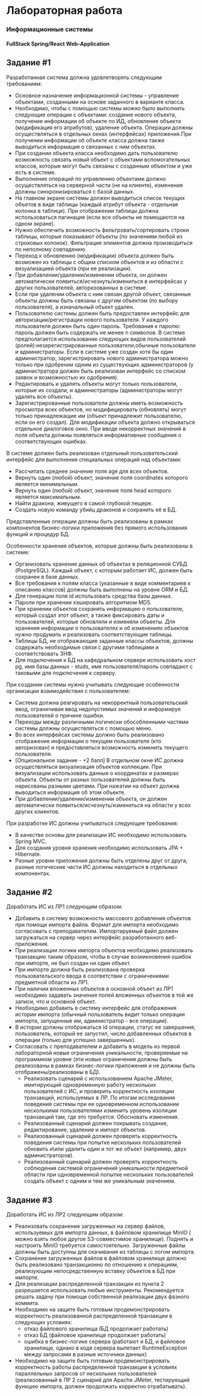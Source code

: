 # Лабораторная работа

### Информационные системы

#### FullStack Spring/React Web-Application

## Задание #1

Разработанная система должна удовлетворять следующим требованиям:

* Основное назначение информационной системы - управление объектами, созданными на основе заданного в варианте класса.
* Необходимо, чтобы с помощью системы можно было выполнить следующие операции с объектами: создание нового объекта,
  получение информации об объекте по ИД, обновление объекта (модификация его атрибутов), удаление объекта. Операции
  должны осуществляться в отдельных окнах (интерфейсах) приложения.При получении информации об объекте класса должна
  также выводиться информация о связанных с ним объектах.
* При создании объекта класса необходимо дать пользователю возможность связать новый объект с объектами вспомогательных
  классов, которые могут быть связаны с созданным объектом и уже есть в системе.
* Выполнение операций по управлению объектами должно осуществляться на серверной части (не на клиенте), изменения должны
  синхронизироваться с базой данных.
* На главном экране системы должен выводиться список текущих объетов в виде таблицы (каждый атрибут объекта - отдельная
  колонка в таблице). При отображении таблицы должна использоваться пагинация (если все объекты не помещаются на одном
  экране).
* Нужно обеспечить возможность фильтровать/сортировать строки таблицы, которые показывают объекты (по значениям любой из
  строковых колонок). Фильтрация элементов должна производиться по неполному совпадению.
* Переход к обновлению (модификации) объекта должен быть возможен из таблицы с общим списком объектов и из области с
  визуализацией объекта (при ее реализации).
* При добавлении/удалении/изменении объекта, он должен автоматически появиться/исчезнуть/измениться в интерфейсах у
  других пользователей, авторизованных в системе.
* Если при удалении объекта с ним связан другой объект, связанные объекты должны быть связаны с другим объектом (по
  выбору пользователя), а изначальный объект удален.
* Пользователю системы должен быть предоставлен интерфейс для авторизации/регистрации нового пользователя. У каждого
  пользователя должен быть один пароль. Требования к паролю: пароль должен быть содержать не менее n символов. В системе
  предполагается использование следующих видов пользователей (ролей):незарегистрированные пользователи,обычные
  пользователи и администраторы. Если в системе уже создан хотя бы один администратор, зарегистрировать нового
  администратора можно только при одобрении одним из существующих администраторов (у администратора должен быть
  реализован интерфейс со списком заявок и возможностью их одобрения).
* Редактировать и удалять объекты могут только пользователи, которые их создали, и администраторы (администраторы могут
  удалять все объекты).
* Зарегистрированные пользователи должны иметь возможность просмотра всех объектов, но модифицировать (обновлять) могут
  только принадлежащие им (объект принадлежит пользователю, если он его создал). Для модификации объекта должно
  открываться отдельное диалоговое окно. При вводе некорректных значений в поля объекта должны появляться информативные
  сообщения о соответствующих ошибках.

В системе должен быть реализован отдельный пользовательский интерфейс для выполнения специальных операций над объектами:

* Рассчитать среднее значение поля age для всех объектов.
* Вернуть один (любой) объект, значение поля coordinates которого является минимальным.
* Вернуть один (любой) объект, значение поля head которого является максимальным.
* Найти дракона, живущего в самой глубокой пещере.
* Создать новую команду убийц драконов и сохранить её в БД.

Представленные операции должны быть реализованы в рамках компонентов бизнес-логики приложения без прямого использования
функций и процедур БД.

Особенности хранения объектов, которые должны быть реализованы в системе:

* Организовать хранение данных об объектах в реляционной СУБД (PostgreSQL). Каждый объект, с которым работает ИС, должен
  быть сохранен в базе данных.
* Все требования к полям класса (указанные в виде комментариев к описанию классов) должны быть выполнены на уровне ORM и
  БД.
* Для генерации поля id использовать средства базы данных.
* Пароли при хранении хэшировать алгоритмом MD5.
* При хранении объектов сохранять информацию о пользователе, который создал этот объект, а также фиксировать даты и
  пользователей, которые обновляли и изменяли объекты. Для хранения информации о пользователях и об изменениях объектов
  нужно продумать и реализовать соответствующие таблицы.
* Таблицы БД, не отображающие заданные классы объектов, должны содержать необходимые связи с другими таблицами и
  соответствовать 3НФ.
* Для подключения к БД на кафедральном сервере использовать хост pg, имя базы данных - studs, имя пользователя/пароль
  совпадают с таковыми для подключения к серверу.

При создании системы нужно учитывать следующие особенности организации взаимодействия с пользователем:

* Система должна реагировать на некорректный пользовательский ввод, ограничивая ввод недопустимых значений и информируя
  пользователей о причине ошибки.
* Переходы между различными логически обособленными частями системы должны осуществляться с помощью меню.
* Во всех интерфейсах системы должно быть реализовано отображение информации о текущем пользователе (кто авторизован) и
  предоставляться возможность изменить текущего пользователя.
* [Опциональное задание - +2 балл] В отдельном окне ИС должна осуществляться визуализация объектов коллекции. При
  визуализации использовать данные о координатах и размерах объекта. Объекты от разных пользователей должны быть
  нарисованы разными цветами. При нажатии на объект должна выводиться информация об этом объекте.
* При добавлении/удалении/изменении объекта, он должен автоматически появиться/исчезнуть/измениться на области у всех
  других клиентов.

При разработке ИС должны учитываться следующие требования:

* В качестве основы для реализации ИС необходимо использовать Spring MVC.
* Для создания уровня хранения необходимо использовать JPA + Hibernate.
* Разные уровни приложения должны быть отделены друг от друга, разные логические части ИС должны находиться в отдельных
  компонентах.

## Задание #2

Доработать ИС из ЛР1 следующим образом:

* Добавить в систему возможность массового добавления объектов при помощи импорта файла. Формат для импорта необходимо
  согласовать с преподавателем. Импортируемый файл должен загружаться на сервер через интерфейс разработанного
  веб-приложения.
* При реализации логики импорта объектов необходимо реализовать транзакцию таким образом, чтобы в случае возникновения
  ошибок при импорте, не был создан ни один объект.
* При импорте должна быть реализована проверка пользовательского ввода в соответствии с ограничениями предметной области
  из ЛР1.
* При наличии вложенных объектов в основной объект из ЛР1 необходимо задавать значения полей вложенных объектов в той же
  записи, что и основной объект.
* Необходимо добавить в систему интерфейс для отображения истории импорта (обычный пользователь видит только операции
  импорта, запущенные им, администратор - все операции).
* В истории должны отображаться id операции, статус ее завершения, пользователь, который ее запустил, число добавленных
  объектов в операции (только для успешно завершенных).
* Согласовать с преподавателем и добавить в модель из первой лабораторной новые ограничения уникальности, проверяемые на
  программном уровне (эти новые ограничения должны быть реализованы в рамках бизнес-логики приложения и не должны быть
  отображены/реализованы в БД).
    * Реализовать сценарий с использованием Apache JMeter, имитирующий одновременную работу нескольких пользователей с
      ИС, и
      проверить корректность изоляции транзакций, используемых в ЛР. По итогам исследования поведения системы при ее
      одновременном использовании несколькими пользователями изменить уровень изоляции транзакций там, где это
      требуется.
      Обосновать изменения.
    * Реализованный сценарий должен покрывать создание, редактирование, удаление и импорт объектов.
    * Реализованный сценарий должен проверять корректность поведения системы при попытке нескольких пользователей
      обновить
      и\или удалить один и тот же объект (например, двух администраторов).
    * Реализованный сценарий должен проверять корректность соблюдения системой ограничений уникальности предметной
      области
      при одновременной попытке нескольких пользователей создать объект с одним и тем же уникальным значением.

## Задание #3

Доработать ИС из ЛР2 следующим образом:

* Реализовать сохранение загруженных на сервер файлов, используемых для импорта данных, в файловом хранилище MinIO (
  можно взять любое другое S3-совместимое хранилище). Поднять и настроить MinIO требуется самостоятельно. Загруженные
  файлы должны быть доступны для скачивания из таблицы с логом импорта.
* Сохранение загруженных файлов в файловом хранилище должно быть реализовано транзакционно по отношению к операциям,
  реализующим непосредственную вставку объектов в БД при импорте.
* Для реализации распределенной транзакции из пункта 2 разрешается использовать любые инструменты. Рекомендуется решать
  задачу при помощи собственной реализации двух фазного коммита.
* Необходимо на защите быть готовым продемонстрировать корректность реализованной распределенной транзакции в следующих
  условиях:
    * отказ файлового хранилища (БД продолжает работать)
    * отказ БД (файловое хранилище продолжает работать)
    * ошибка в бизнес-логике сервера (работают и БД, и файловое хранилище, однако в коде сервера вылетает
      RuntimeException между запросами в разные источники данных)
* Необходимо на защите быть готовым продемонстрировать корректность работы распределенной транзакции в условиях
  параллельных запросов от нескольких пользователей (реализованный в ЛР 2 сценарий для Apache JMeter, тестирующий
  функцию импорта, должен продолжать корректно отрабатывать).
